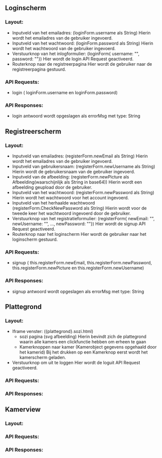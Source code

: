 ## Loginscherm
### Layout:

  - Inputveld van het emailadres:  (loginForm.username als String)
    Hierin wordt het emailadres van de gebruiker ingevoerd. 
  - Inputveld van het wachtwoord: (loginForm.password als String)
    Hierin wordt het wachtwoord van de gebruiker ingevoerd.
  - Verstuurknop van het inlogformulier: (loginForm{ username: "", password: ""})
    Hier wordt de login API Request geactiveerd.
  - Routerknop naar de registreerpagina
     Hier wordt de gebruiker naar de registreerpagina gestuurd.
### API Requests:   

  - login ( loginForm.username en loginForm.password)
### API Responses:

  - login antwoord wordt opgeslagen als errorMsg met type: String 

## Registreerscherm
### Layout:

  - Inputveld van emailadres: (registerForm.newEmail als String)
     Hierin wordt het emailadres van de gebruiker ingevoerd.
  - Inputveld van gebruikersnaam: (registerForm.newUsername als String)
     Hierin wordt de gebruikersnaam van de gebruiker ingevoerd.
  - Inputveld van de afbeelding: (registerForm.newPicture als Afbeelding(waarschijnlijk als String in base64))
     Hierin wordt een afbeelding geupload door de gebruiker.
  - Inputveld van het wachtwoord: (registerForm.newPassword als String)
     Hierin wordt het wachtwoord voor het account ingevoerd.
  - Inputveld van het herhaalde wachtwoord (registerForm.CheckNewPassword als String)
     Hierin wordt voor de tweede keer het wachtwoord ingevoerd door de gebruiker.
  - Verstuurknop van het registratieformulier: (registerForm{ newEmail: "", newUsername: "", ..., newPassword: ""})
     Hier wordt de signup API Request geactiveerd.
  - Routerknop naar het loginscherm
     Hier wordt de gebruiker naar het loginscherm gestuurd.

### API Requests:

  - signup ( this.registerForm.newEmail, this.registerForm.newPassword, this.registerForm.newPicture en this.registerForm.newUsername)
### API Responses:

  - signup antwoord wordt opgeslagen als errorMsg met type: String
## Plattegrond
### Layout:
  - Iframe venster: ({plattegrond}.sozi.html)
    - sozi pagina (svg afbeelding)
      Hierin bevindt zich de plattegrond waarin alle kamers een clickfunctie hebben om erheen te gaan
    - Kamerknoppen naar kamer (Kamerobject gegevens opgehaald door het kamerid)
      Bij het drukken op een Kamerknop eerst wordt het kamerscherm geladen.
  - Verstuurknop om uit te loggen
     Hier wordt de loguit API Request geactiveerd.
### API Requests:

### API Responses:


## Kamerview
### Layout:

### API Requests:

### API Responses:

